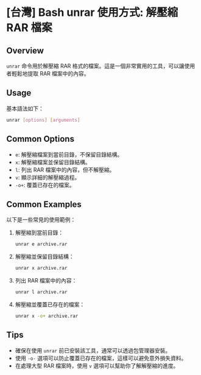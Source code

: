 # [台灣] Bash unrar 使用方式: 解壓縮 RAR 檔案

## Overview
`unrar` 命令用於解壓縮 RAR 格式的檔案。這是一個非常實用的工具，可以讓使用者輕鬆地提取 RAR 檔案中的內容。

## Usage
基本語法如下：
```bash
unrar [options] [arguments]
```

## Common Options
- `e`: 解壓縮檔案到當前目錄，不保留目錄結構。
- `x`: 解壓縮檔案並保留目錄結構。
- `l`: 列出 RAR 檔案中的內容，但不解壓縮。
- `v`: 顯示詳細的解壓縮過程。
- `-o+`: 覆蓋已存在的檔案。

## Common Examples
以下是一些常見的使用範例：

1. 解壓縮到當前目錄：
   ```bash
   unrar e archive.rar
   ```

2. 解壓縮並保留目錄結構：
   ```bash
   unrar x archive.rar
   ```

3. 列出 RAR 檔案中的內容：
   ```bash
   unrar l archive.rar
   ```

4. 解壓縮並覆蓋已存在的檔案：
   ```bash
   unrar x -o+ archive.rar
   ```

## Tips
- 確保在使用 `unrar` 前已安裝該工具，通常可以透過包管理器安裝。
- 使用 `-o-` 選項可以防止覆蓋已存在的檔案，這樣可以避免意外損失資料。
- 在處理大型 RAR 檔案時，使用 `v` 選項可以幫助你了解解壓縮的進度。